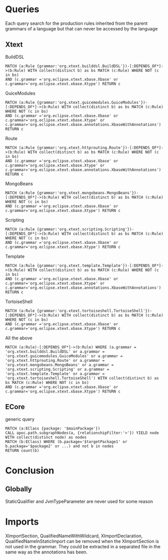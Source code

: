 # Queries

Each query search for the production rules inherited from the parent grammars of a language but that can never be accessed by the language

## Xtext

BuildDSL

```
MATCH (a:Rule {grammar:'org.xtext.builddsl.BuildDSL'})-[:DEPENDS_OF*]->(b:Rule) WITH collect(distinct b) as bs MATCH (c:Rule) WHERE NOT (c in bs)
AND (c.grammar ='org.eclipse.xtext.xbase.Xbase' or c.grammar='org.eclipse.xtext.xbase.Xtype') RETURN c
```

GuiceModules

```
MATCH (a:Rule {grammar:'org.xtext.guicemodules.GuiceModules'})-[:DEPENDS_OF*]->(b:Rule) WITH collect(distinct b) as bs MATCH (c:Rule) WHERE NOT (c in bs)
AND (c.grammar ='org.eclipse.xtext.xbase.Xbase' or c.grammar='org.eclipse.xtext.xbase.Xtype' or c.grammar='org.eclipse.xtext.xbase.annotations.XbaseWithAnnotations') RETURN c
```

Route

```
MATCH (a:Rule {grammar:'org.xtext.httprouting.Route'})-[:DEPENDS_OF*]->(b:Rule) WITH collect(distinct b) as bs MATCH (c:Rule) WHERE NOT (c in bs)
AND (c.grammar ='org.eclipse.xtext.xbase.Xbase' or c.grammar='org.eclipse.xtext.xbase.Xtype' or c.grammar='org.eclipse.xtext.xbase.annotations.XbaseWithAnnotations') RETURN c
```

MongoBeans

```
MATCH (a:Rule {grammar:'org.xtext.mongobeans.MongoBeans'})-[:DEPENDS_OF*]->(b:Rule) WITH collect(distinct b) as bs MATCH (c:Rule) WHERE NOT (c in bs)
AND (c.grammar ='org.eclipse.xtext.xbase.Xbase' or c.grammar='org.eclipse.xtext.xbase.Xtype') RETURN c
```

Scripting

```
MATCH (a:Rule {grammar:'org.xtext.scripting.Scripting'})-[:DEPENDS_OF*]->(b:Rule) WITH collect(distinct b) as bs MATCH (c:Rule) WHERE NOT (c in bs)
AND (c.grammar ='org.eclipse.xtext.xbase.Xbase' or c.grammar='org.eclipse.xtext.xbase.Xtype') RETURN c
```

Template

```
MATCH (a:Rule {grammar:'org.xtext.template.Template'})-[:DEPENDS_OF*]->(b:Rule) WITH collect(distinct b) as bs MATCH (c:Rule) WHERE NOT (c in bs)
AND (c.grammar ='org.eclipse.xtext.xbase.Xbase' or c.grammar='org.eclipse.xtext.xbase.Xtype' or c.grammar='org.eclipse.xtext.xbase.annotations.XbaseWithAnnotations') RETURN c
```

TortoiseShell

```
MATCH (a:Rule {grammar:'org.xtext.tortoiseshell.TortoiseShell'})-[:DEPENDS_OF*]->(b:Rule) WITH collect(distinct b) as bs MATCH (c:Rule) WHERE NOT (c in bs)
AND (c.grammar ='org.eclipse.xtext.xbase.Xbase' or c.grammar='org.eclipse.xtext.xbase.Xtype') RETURN c
```

All the above

```
MATCH (a:Rule)-[:DEPENDS_OF*]->(b:Rule) WHERE (a.grammar = 'org.xtext.builddsl.BuildDSL' or a.grammar = 'org.xtext.guicemodules.GuiceModules' or a.grammar = 'org.xtext.httprouting.Route' or a.grammar = 'org.xtext.mongobeans.MongoBeans' or a.grammar = 'org.xtext.scripting.Scripting' or a.grammar = 'org.xtext.template.Template' or a.grammar = 'org.xtext.tortoiseshell.TortoiseShell') WITH collect(distinct b) as bs MATCH (c:Rule) WHERE NOT (c in bs)
AND (c.grammar ='org.eclipse.xtext.xbase.Xbase' or c.grammar='org.eclipse.xtext.xbase.Xtype') RETURN c
```


## ECore


generic query

```
MATCH (a:EClass {package: '$mainPackage'})
CALL apoc.path.subgraphNodes(a, {relationshipFilter:'>'}) YIELD node
WITH collect(distinct node) as nodes
MATCH (b:EClass) WHERE (b.package='$targetPackage1' or b.package='$package2' or ...) and not b in nodes
RETURN count(b)
```






# Conclusion

## Globally
StaticQualifier and JvmTypeParameter are never used for some reason

# Imports

XImportSection, QualifiedNameWithWildcard, XImportDeclaration, QualifiedNameInStaticImport can be removed when the XImportSection is not used in the grammar.
They could be extracted in a separated file in the same way as the annotations has been.
